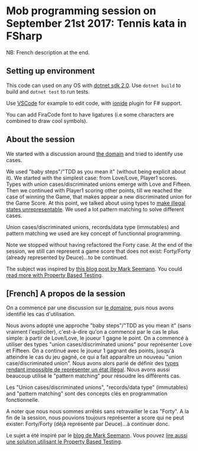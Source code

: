 # Mob programming session on September 21st 2017: Tennis kata in FSharp

NB: French description at the end.

## Setting up environment

This code can used on any OS with [dotnet sdk 2.0](https://www.microsoft.com/net/core). Use `dotnet build` to build and `dotnet test` to run tests.

Use [VSCode](https://code.visualstudio.com/) for example to edit code, with [ionide](http://ionide.io/) plugin for F# support.

You can add FiraCode font to have ligatures (i.e some characters are combined to draw cool symbols).

## About the session

We started with a discussion around [the domain](https://github.com/emilybache/Tennis-Refactoring-Kata) and tried to identify use cases.

We used "baby steps"/"TDD as you mean it" (without being explicit about it). We started with the simplest case: from Love/Love, Player1 scores. Types with union cases/discriminated unions emerge with Love and Fifteen. Then we continued with Player1 scoring other points, till we reached the case of winning the Game, that makes appear a new discriminated union for the Game Score. At this point, we talked about using types to [make illegal states unrepresentable](http://fsharpforfunandprofit.com/posts/designing-with-types-making-illegal-states-unrepresentable). We used a lot pattern matching to solve different cases.

Union cases/discriminated unions, records/data type (immutables) and pattern matching we used are key concept of functionnal programming.

Note we stopped without having refactored the Forty case. At the end of the session, we still can represent a game score that does not exist: Forty/Forty (already represented by Deuce)...to be continued.

The subject was inspired by [this blog post by Mark Seemann](http://blog.ploeh.dk/2016/02/10/types-properties-software-designing-with-types/). You could [read more with Property Based Testing](http://blog.ploeh.dk/2016/02/11/types-properties-software-state-transition-properties). 

## [French] A propos de la session

On a commencé par une discussion sur [le domaine](https://github.com/emilybache/Tennis-Refactoring-Kata), puis nous avons identifié les cas d'utilisation.

Nous avons adopté une approche "baby steps"/"TDD as you mean it" (sans vraiment l'expliciter), c'est-à-dire qu'on a commencé par le cas le plus simple: à partir de Love/Love, le joueur 1 gagne le point. On a commencé à utiliser des types "union cases/discriminated unions" pour représenter Love et Fifteen. On a continué avec le joueur 1 gagnant des points, jusqu'à atteindre le cas du jeu gagné, ce qui a fait apparaître un nouveau "union case/discriminated union". Nous avons alors parlé de définir des [types rendant impossible de représenter un état illégal](http://fsharpforfunandprofit.com/posts/designing-with-types-making-illegal-states-unrepresentable). Nous avons aussi beaucoup utilisé le "pattern matching" pour résoudre les différents cas.

Les "Union cases/discriminated unions", "records/data type" (immutables) and "pattern matching" sont des concepts clés en programmation fonctionnelle.

A noter que nous nous sommes arrêtés sans retravailler le cas "Forty". A la fin de la session, nous pouvions toujours représenter a score qui ne peut exister: Forty/Forty (déjà représenté par Deuce)...à continuer donc.

Le sujet a été inspiré par le [blog de Mark Seemann](http://blog.ploeh.dk/2016/02/10/types-properties-software-designing-with-types/). Vous pouvez [lire aussi une solution utilisant le Property Based Testing](http://blog.ploeh.dk/2016/02/11/types-properties-software-state-transition-properties). 
